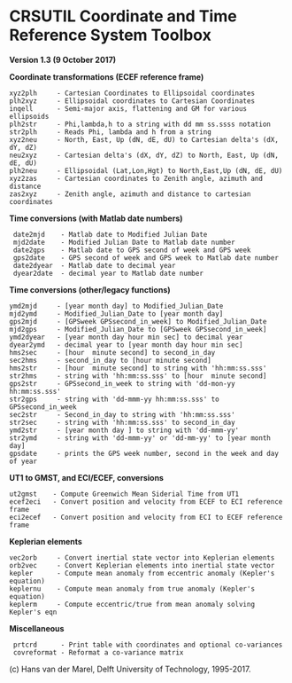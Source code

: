 CRSUTIL Coordinate and Time Reference System Toolbox
====================================================

**Version 1.3 (9 October 2017)**

**Coordinate transformations (ECEF reference frame)**

    xyz2plh     - Cartesian Coordinates to Ellipsoidal coordinates
    plh2xyz     - Ellipsoidal coordinates to Cartesian Coordinates
    inqell      - Semi-major axis, flattening and GM for various ellipsoids
    plh2str     - Phi,lambda,h to a string with dd mm ss.ssss notation
    str2plh     - Reads Phi, lambda and h from a string
    xyz2neu     - North, East, Up (dN, dE, dU) to Cartesian delta's (dX, dY, dZ)
    neu2xyz     - Cartesian delta's (dX, dY, dZ) to North, East, Up (dN, dE, dU)
    plh2neu     - Ellipsoidal (Lat,Lon,Hgt) to North,East,Up (dN, dE, dU)
    xyz2zas     - Cartesian coordinates to Zenith angle, azimuth and distance
    zas2xyz     - Zenith angle, azimuth and distance to cartesian coordinates

**Time conversions (with Matlab date numbers)**

     date2mjd    - Matlab date to Modified Julian Date
     mjd2date    - Modified Julian Date to Matlab date number
     date2gps    - Matlab date to GPS second of week and GPS week
     gps2date    - GPS second of week and GPS week to Matlab date number
     date2dyear  - Matlab date to decimal year
     dyear2date  - decimal year to Matlab date number

**Time conversions (other/legacy functions)**

    ymd2mjd     - [year month day] to Modified_Julian_Date
    mjd2ymd     - Modified_Julian_Date to [year month day]
    gps2mjd     - [GPSweek GPSsecond_in_week] to Modified_Julian_Date
    mjd2gps     - Modified_Julian_Date to [GPSweek GPSsecond_in_week]
    ymd2dyear   - [year month day hour min sec] to decimal year
    dyear2ymd   - decimal year to [year month day hour min sec]
    hms2sec     - [hour  minute second] to second_in_day
    sec2hms     - second_in_day to [hour minute second]
    hms2str     - [hour  minute second] to string with 'hh:mm:ss.sss'
    str2hms     - string with 'hh:mm:ss.sss' to [hour  minute second]
    gps2str     - GPSsecond_in_week to string with 'dd-mon-yy hh:mm:ss.sss'
    str2gps     - string with 'dd-mmm-yy hh:mm:ss.sss' to GPSsecond_in_week
    sec2str     - Second_in_day to string with 'hh:mm:ss.sss'
    str2sec     - string with 'hh:mm:ss.sss' to second_in_day
    ymd2str     - [year month day ] to string with 'dd-mmm-yy'
    str2ymd     - string with 'dd-mmm-yy' or 'dd-mm-yy' to [year month day]
    gpsdate     - prints the GPS week number, second in the week and day of year

**UT1 to GMST, and ECI/ECEF, conversions**

    ut2gmst    - Compute Greenwich Mean Siderial Time from UT1
    ecef2eci   - Convert position and velocity from ECEF to ECI reference frame
    eci2ecef   - Convert position and velocity from ECI to ECEF reference frame

**Keplerian elements**

    vec2orb     - Convert inertial state vector into Keplerian elements
    orb2vec     - Convert Keplerian elements into inertial state vector
    kepler      - Compute mean anomaly from eccentric anomaly (Kepler's equation)
    keplernu    - Compute mean anomaly from true anomaly (Kepler's equation)
    keplerm     - Compute eccentric/true from mean anomaly solving Kepler's eqn

**Miscellaneous**

     prtcrd      - Print table with coordinates and optional co-variances
     covreformat - Reformat a co-variance matrix

(c) Hans van der Marel, Delft University of Technology, 1995-2017.
